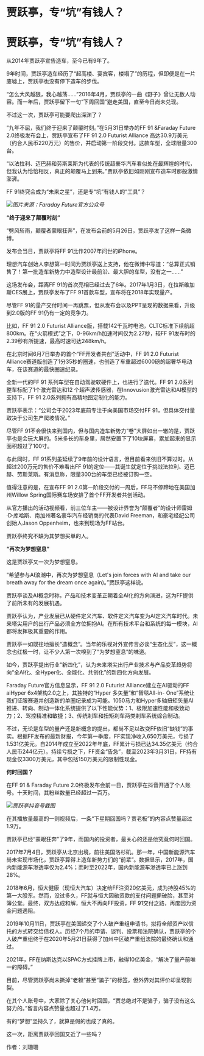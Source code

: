 # 贾跃亭，专“坑”有钱人？

# 贾跃亭，专“坑”有钱人？

从2014年贾跃亭宣告造车，至今已有9年了。

9年时间，贾跃亭造车经历了“起高楼、宴宾客，楼塌了”的历程，但即便是在一片废墟上，贾跃亭也没有停下造车的步伐。

“怎么大风越狠，我心越荡……”2016年4月，贾跃亭的一曲《野子》曾让无数人动容。而一年后，贾跃亭留下一句“下周回国”避走美国，直至今日尚未兑现。

不过这一次，贾跃亭可能要爬出深渊了？

“九年不屈，我们终于迎来了颠覆时刻。”在5月31日举办的FF 91 &Faraday Future 2.0终极发布会上，贾跃亭宣布了FF 91 2.0
Futurist Alliance 高达30.9万美元（约合人民币220万元）的售价，并启动第一阶段交付。这款车型，全球限量300台。

“以法拉利、迈巴赫和劳斯莱斯为代表的传统超豪华汽车看似处在最辉煌的时代，但我认为恰恰相反，真正的颠覆马上到来。”贾跃亭依旧如刚刚宣布造车时那般激情澎湃。

FF 91终究会成为“未来之星”，还是专“坑”有钱人的“工具”？

![](https://inews.gtimg.com/news_bt/G6oyOz5ClK1AANEzUUsaJR4Zu6TXBpmH6caqAGqYZ6h9UAA/0)_图片来源：Faraday
Future官方公众号_

**“终于迎来了颠覆时刻”**

“劈风斩雨，颠覆者蒙眼狂奔”，在发布会前的5月26日，贾跃亭发了这样一条微博。

发布会当日，贾跃亭将FF 91比作2007年问世的iPhone。

理想汽车创始人李想第一时间为贾跃亭送上支持，他在微博中写道：“总算正式销售了！第一批造车新势力中造型设计最前沿、最大胆的车型，没有之一……”

这场发布会，距离FF 91的首次亮相已经过去了6年。2017年1月3日，在拉斯维加斯CES展上，贾跃亭发布了FF 91首款车型，宣布将在2018年实现量产。

尽管FF 91的量产交付时间一再跳票，但从发布会以及PPT呈现的数据来看，升级到2.0版的FF 91仍有一定的竞争力。

比如，FF 91 2.0 Futurist
Alliance版，搭载142千瓦时电池，CLTC标准下续航超800km。在“火箭模式”之下，0-96km/h加速时间仅为2.27秒，较FF
91发布时的2.39秒有所提速，最高时速可达248km/h。

在北京时间6月7日举办的首个“FF开发者共创”活动中，FF 91 2.0 Futurist
Alliance赛道版创造了1分35秒的圈速，也创造了车重超过6000磅的超奢华电动车，在该赛道的最快圈速纪录。

全新一代的FF 91 系列车型在自动驾驶软硬件上，也进行了迭代。FF 91 2.0系列整车标配了1个激光雷达和12
个超声波传感器，在Innovusion激光雷达和AI模型的支持下，FF 91 2.0系列拥有高精地图定制化的能力。

贾跃亭表示：“公司会于2023年底前专注于向美国市场交付FF 91，但具体交付量取决于公司生产爬坡情况。”

尽管FF
91不会很快来到国内，但与国内造车新势力“卷”大屏如出一辙的是，贾跃亭也是会玩大屏的。5米多长的车身里，居然安置下了10块屏幕，累加起来的显示面积超过了100寸。

与此同时，FF 91系列虽延续了9年前的设计语言，但目前看来依旧不算过时。从超过200万元的售价不难看出FF
91的定位——其诞生就定位于挑战法拉利、迈巴赫、劳斯莱斯。有消息称，限量300台的车型已经被订购一空。

值得注意的是，在宣布FF 91 2.0第一阶段交付的一周后，FF马不停蹄地在美国加州Willow Spring国际赛车场安排了首个FF开发者共创活动。

从官方播出的活动视频看，前三位车主——被设计界誉为“颠覆者”的设计师雷姆·D·库哈斯、南加州著名豪华汽车经销商的代表David
Freeman，和豪宅经纪公司创始人Jason Oppenheim，也来到现场为FF站台。

贾跃亭终究不缺为其梦想买单的人。

**“再次为梦想窒息”**

这是贾跃亭又一次为梦想窒息。

“希望参与AI浪潮中，再次为梦想窒息（Let's join forces with AI and take our breath away for the
dream once again)。”贾跃亭这样说。

贾跃亭谈及AI概念时称，产品和技术变革正朝着全AI化的方向演进，这为FF提供了前所未有的发展机遇。

贾跃亭认为，产业发展已从硬件定义汽车、软件定义汽车变为AI定义汽车时代。未来塔尖用户的出行产品必须全方位拥抱AI。在所有技术平台和系统的每一模块，AI都将发挥极其重要的作用。

贾跃亭一如既往地擅长“造概念”。当年的乐视对外宣传言必谈“生态化反”，这一概念也红极一时，让不少人第一次嗅到了“为梦想窒息”的味道。

如今，贾跃亭提出行业“新四化”，认为未来塔尖出行产业技术与产品变革趋势将向“全AI化、全Hyper化、全能化、共创化”的新四化方向发展。

Faraday Future官方信息显示，FF 91 2.0 Futurist Alliance建立在AI驱动的FF aiHyper
6x4架构2.0之上，其独特的“Hyper 多矢量”和“智毯All-in-
One”系统让我们征服赛道并创造新的单圈纪录成为可能。1050马力和Hyper多轴扭矩矢量AI推进、转向、制动一体化系统提供了以下性能优势：1、极限加速性能和极致动力；2、驾控精准和敏捷；3、传统刹车和扭矩刹车两类刹车系统综合制动。

不过，无论是车型的量产还是新概念的提出，都尚不足以改变FF依旧“缺钱”的事实。根据FF发布的最新财报，今年第一季度，FF实现净收入650万美元，亏损了1.531亿美元。自2014年成立至2022年年底，FF累计亏损已达34.35亿美元（约合人民币244亿元）。持续亏损之下，FF资金“告急”，截至2023年3月31日，FF持有现金仅3300万美元，其中包括150万美元的限制性现金。

**何时回国？**

在FF 91 & Faraday Future 2.0终极发布会前一日，贾跃亭在抖音开通了个人账号。十天时间，其粉丝数量已经超过一百万。

![](https://inews.gtimg.com/news_bt/OZZUyurJfUFJIKoS_K_1jNcOi6cyZT4jU5F7EqlQQxsG4AA/1000)_贾跃亭抖音号截图_

在其播放量最高的一则视频后，一条“下星期回国吗？贾老板”的内容点赞量超过1.9万。

贾跃亭已经“蒙眼狂奔”了9年，而国内的投资者，最关心的还是他究竟何时回国。

2017年7月4日，贾跃亭从北京出境，前往美国洛杉矶。那一年，中国新能源汽车尚未实现市场化，贾跃亭算得上造车新势力们的“前辈”。数据显示，2017年，国内新能源车渗透率仅为2.4%；而时至2022年，国内新能源车渗透率已上涨到28%。

2018年6月，恒大健康（现恒大汽车）决定给FF注资20亿美元，成为持股45%的第一大股东。然而，没过多久，FF就与恒大因融资款的支付问题撕破脸，甚至对簿公堂。最终，双方达成和解，恒大不再向FF投资，FF
91交付之路，再度因为资金问题遇阻。

2019年10月11日，贾跃亭在美国递交了个人破产重组申请书，拟将全部资产以信托的方式转交给债权人。历经7个月的申请、谈判、投票和法院确认，贾跃亭的个人破产重组终于在2020年5月21日获得了加州中区破产重组法院的最终确认和通过。

2021年，FF在纳斯达克以SPAC方式挂牌上市，融得10亿美金，“解决了量产前唯一的障碍。”

目前，尽管贾跃亭尚未撕掉“老赖”甚至“骗子”的标签，但外界对其评价却呈现割裂。

在其个人账号中，大家除了关心他何时回国，“贾总绝对不是骗子，骗子没有这么努力的。”留言内容点赞量也超过了1.4万。

有的“梦想”坚持久了，就算是假的也成了真的。

这一次，距离贾跃亭回国又近了一些吗？

作者：刘珊珊


